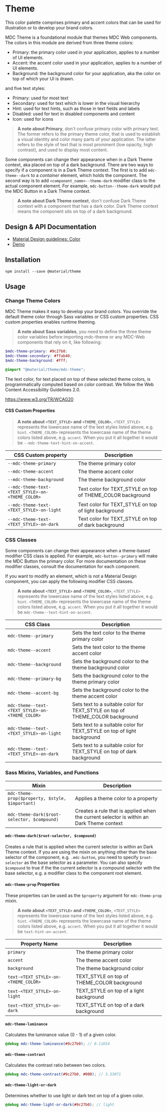 <!--docs:
title: "Theme"
layout: detail
section: components
excerpt: "Color theming for MDC-Web components."
iconId: theme
path: /catalog/theme/
-->

# Theme

<!--<div class="article__asset">
  <a class="article__asset-link"
     href="https://material-components-web.appspot.com/theme.html">
    <img src="{{ site.rootpath }}/images/mdc_web_screenshots/themes.png" width="241" alt="Themes screenshot">
  </a>
</div>-->

This color palette comprises primary and accent colors that can be used for illustration or to develop your brand colors.

MDC Theme is a foundational module that themes MDC Web components. The colors in this module are derived from three theme colors:

* Primary: the primary color used in your application, applies to a number of UI elements.
* Accent: the accent color used in your application, applies to a number of UI elements.
* Background: the background color for your application, aka the color on top of which your UI is drawn.

and five text styles:

* Primary: used for most text
* Secondary: used for text which is lower in the visual hierarchy
* Hint: used for text hints, such as those in text fields and labels
* Disabled: used for text in disabled components and content
* Icon: used for icons

> **A note about Primary**, don't confuse primary color with primary text. The former refers to the primary theme color, that is used to establish a visual identity and color many parts of your application. The latter refers to the style of text that is most prominent (low opacity, high contrast), and used to display most content.

Some components can change their appearance when in a Dark Theme context, aka placed on top of a dark background. There are two ways to specify if a component is in a Dark Theme context. The first is to add `mdc-theme--dark` to a *container* element, which holds the component. The second way is to add `<component_name>--theme-dark` modifier class to the actual component element. For example, `mdc-button--theme-dark` would put the MDC Button in a Dark Theme context.

> **A note about Dark Theme context**, don't confuse Dark Theme context with a component that has a dark color. Dark Theme context means the component sits on top of a dark background.

## Design & API Documentation

<ul class="icon-list">
  <li class="icon-list-item icon-list-item--spec">
    <a href="https://material.io/guidelines/style/color.html">Material Design guidelines: Color</a>
  </li>
  <li class="icon-list-item icon-list-item--link">
    <a href="https://material-components-web.appspot.com/theme.html">Demo</a>
  </li>
</ul>

## Installation

```
npm install --save @material/theme
```

## Usage

### Change Theme Colors

MDC Theme makes it easy to develop your brand colors. You override the default theme color through Sass variables or CSS custom properties. CSS custom properties enables runtime theming.

> **A note about Sass variables**, you need to define the three theme color variables before importing mdc-theme or any MDC-Web components that rely on it, like following:

```scss
$mdc-theme-primary: #9c27b0;
$mdc-theme-secondary: #ffab40;
$mdc-theme-background: #fff;

@import "@material/theme/mdc-theme";
```

The text color, for text placed on top of these selected theme colors, is programmatically computed based on color contrast. We follow the Web Content Accessibility Guidelines 2.0. 

https://www.w3.org/TR/WCAG20

#### CSS Custom Properties

> **A note about `<TEXT_STYLE>` and `<THEME_COLOR>`**, `<TEXT_STYLE>` represents the lowercase name of the text styles listed above, e.g. `hint`. `<THEME_COLOR>` represents the lowercase name of the theme colors listed above, e.g. `accent`. When you put it all together it would be `--mdc-theme-text-hint-on-accent`.

CSS Custom property | Description
--- | ---
`--mdc-theme-primary` | The theme primary color
`--mdc-theme-accent` | The theme accent color
`--mdc-theme-background` | The theme background color
`--mdc-theme-text-<TEXT_STYLE>-on-<THEME_COLOR>` | Text color for TEXT_STYLE on top of THEME_COLOR background
`--mdc-theme-text-<TEXT_STYLE>-on-light` | Text color for TEXT_STYLE on top of light background
`--mdc-theme-text-<TEXT_STYLE>-on-dark` | Text color for TEXT_STYLE on top of dark background

### CSS Classes

Some components can change their appearance when a theme-based modifier CSS class is applied. For example, `mdc-button--primary` will make the MDC Button the primary color. For more documentation on these modifier classes, consult the documentation for each component.

If you want to modify an element, which is not a Material Design component, you can apply the following modifier CSS classes.

> **A note about `<TEXT_STYLE>` and `<THEME_COLOR>`**, `<TEXT_STYLE>` represents the lowercase name of the text styles listed above, e.g. `hint`. `<THEME_COLOR>` represents the lowercase name of the theme colors listed above, e.g. `accent`. When you put it all together it would be `mdc-theme--text-hint-on-accent`.

CSS Class | Description
--- | ---
`mdc-theme--primary` | Sets the text color to the theme primary color
`mdc-theme--accent` | Sets the text color to the theme accent color
`mdc-theme--background` | Sets the background color to the theme background color
`mdc-theme--primary-bg` | Sets the background color to the theme primary color
`mdc-theme--accent-bg` | Sets the background color to the theme accent color
`mdc-theme--text-<TEXT_STYLE>-on-<THEME_COLOR>` | Sets text to a suitable color for TEXT_STYLE on top of THEME_COLOR background
`mdc-theme--text-<TEXT_STYLE>-on-light` | Sets text to a suitable color for TEXT_STYLE on top of light background
`mdc-theme--text-<TEXT_STYLE>-on-dark` | Sets text to a suitable color for TEXT_STYLE on top of dark background

### Sass Mixins, Variables, and Functions

Mixin | Description
--- | --- 
`mdc-theme-prop($property, $style, $important)` | Applies a theme color to a property
`mdc-theme-dark($root-selector, $compound)` | Creates a rule that is applied when the current selector is within an Dark Theme context

#### `mdc-theme-dark($root-selector, $compound)`

Creates a rule that is applied when the current selector is within an Dark Theme context. If you are using the mixin on anything other than the base selector of the component, e.g. `.mdc-button`, you need to specify `$root-selector` as the base selector as a parameter. You can also specify `$compound` to true if the the current selector is a compound selector with the base selector, e.g. a modifier class to the component root element.

#### `mdc-theme-prop` Properties

These properties can be used as the `$property` argument for `mdc-theme-prop` mixin.

> **A note about `<TEXT_STYLE>` and `<THEME_COLOR>`**, `<TEXT_STYLE>` represents the lowercase name of the text styles listed above, e.g. `hint`. `<THEME_COLOR>` represents the lowercase name of the theme colors listed above, e.g. `accent`. When you put it all together it would be `text-hint-on-accent`.

Property Name | Description
--- | ---
`primary` | The theme primary color
`accent` | The theme accent color
`background` | The theme background color
`text-<TEXT_STYLE>-on-<THEME_COLOR>` | TEXT_STYLE on top of THEME_COLOR background
`text-<TEXT_STYLE>-on-light` | TEXT_STYLE on top of a light background
`text-<TEXT_STYLE>-on-dark` | TEXT_STYLE on top of a dark background

#### `mdc-theme-luminance`

Calculates the luminance value (0 - 1) of a given color.

```scss
@debug mdc-theme-luminance(#9c27b0); // 0.11654
```

#### `mdc-theme-contrast`

Calculates the contrast ratio between two colors.

```scss
@debug mdc-theme-contrast(#9c27b0, #000); // 3.33071
```

#### `mdc-theme-light-or-dark`

Determines whether to use light or dark text on top of a given color.

```scss
@debug mdc-theme-light-or-dark(#9c27b0); // light
```
